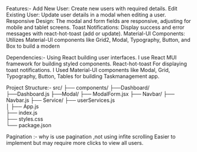 Features:-
Add New User: Create new users with required details.
Edit Existing User: Update user details in a modal when editing a user.
Responsive Design: The modal and form fields are responsive, adjusting for mobile and tablet screens.
Toast Notifications: Display success and error messages with react-hot-toast (add or update).
Material-UI Components: Utilizes Material-UI components like Grid2, Modal, Typography, Button, and Box to build a modern

Dependencies:-
Using React building user interfaces.
I use React MUI framework for building styled components.
React-hot-toast For displaying toast notifications.
I Used Material-UI components like Modal, Grid, Typography, Button, Tables for building Taskmanagement app.

Project Structure:-
src/
  ├── components/
    ├──Dashboard/ 
        ├──Dashboard.js 
    ├──Modal/
        ├── ModalForm.jsx
    ├── Navbar/
        ├── Navbar.js
    ├── Service/
        ├── userServices.js     
  │
  ├── App.js                 
  ├── index.js              
  ├── styles.css             
  └── package.json           

Pagination :- why is use pagination ,not using infite scrolling
    Easier to implement but may require more clicks to view all users.

